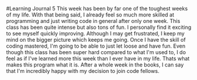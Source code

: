 #Learning Journal 5
This week has been by far one of the toughest weeks of my life. With that being said, I already feel so much more skilled at programming and just writing code in general after only one week. This class has been quite intense but also tons of fun. I personally find it exciting to see myself quickly improving. Although I may get frustrated, I keep my mind on the bigger picture which keeps me going. Once I have the skill of coding mastered, I'm going to be able to just let loose and have fun. Even though this class has been super hard compared to what I'm used to, I do feel as if I've learned more this week than I ever have in my life. Thats what makes this program what it is. After a whole week in the books, I can say that I'm incredibly happy with my decision to join code fellows.
